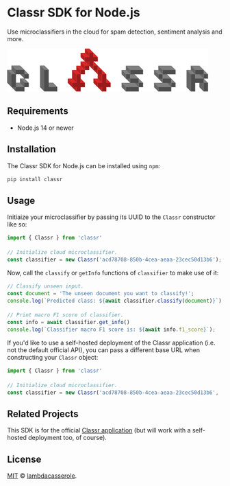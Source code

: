 # Classr SDK for Node.js

Use microclassifiers in the cloud for spam detection, sentiment analysis and more.

![Classr logo](./logo.svg)

## Requirements

- Node.js 14 or newer

## Installation

The Classr SDK for Node.js can be installed using `npm`:

```sh
pip install classr
```

## Usage

Initiaize your microclassifier by passing its UUID to the `Classr` constructor like so:

```js
import { Classr } from 'classr'

// Initialize cloud microclassifier.
const classifier = new Classr('acd78708-850b-4cea-aeaa-23cec50d13b6');
```

Now, call the `classify` or `getInfo` functions of `classifier` to make use of it:

```js
// Classify unseen input.
const document = 'The unseen document you want to classify!';
console.log(`Predicted class: ${await classifier.classify(document)}`);

// Print macro F1 score of classifier.
const info = await classifier.get_info()
console.log(`Classifier macro F1 score is: ${await info.f1_score}`);
```

If you'd like to use a self-hosted deployment of the Classr application (i.e. not the default official API), you can
pass a different base URL when constructing your `Classr` object:

```js
import { Classr } from 'classr'

// Initialize cloud microclassifier.
const classifier = new Classr('acd78708-850b-4cea-aeaa-23cec50d13b6', 'https://self-hosted-classr.example.com/');
```

## Related Projects

This SDK is for the official [Classr application](https://github.com/lambdacasserole/classr) (but will work with a
self-hosted deployment too, of course).

## License

[MIT](LICENSE) © [lambdacasserole](https://github.com/lambdacasserole).
